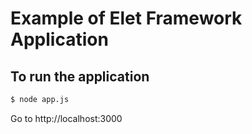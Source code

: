 Example of Elet Framework Application
=====================================

## To run the application

```bash
$ node app.js
```

Go to http://localhost:3000
